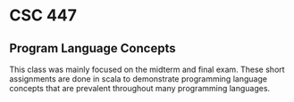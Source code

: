 CSC 447
=======

Program Language Concepts
-------------------------
This class was mainly focused on the midterm and final exam.  These short assignments are done in scala to demonstrate programming language concepts that are prevalent throughout many programming languages.